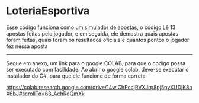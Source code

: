 # LoteriaEsportiva
Esse código funciona como um simulador de apostas, o código Lê 13 apostas feitas pelo jogador, e em seguida, ele demostra quais apostas foram feitas, quais foram os resultados oficiais e quantos pontos o jogador fez nessa aposta
_________________________________________________________________________________________________________________________________________________________________________
Segue em anexo, um link para o google COLAB, para que o codigo possa ser executado com facilidade. Ao abrir o google colab, deve-se executar o instalador do C#, para que ele funcione de forma correta

https://colab.research.google.com/drive/14wlChPccjRVXJrp8pj5pyXUDjK8nX6bJ#scrollTo=63_AchRqQmXk
